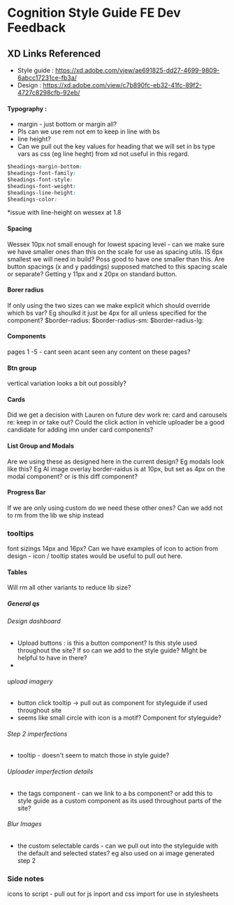 # Cognition Style Guide FE Dev Feedback


## XD Links Referenced
- Style guide :  https://xd.adobe.com/view/ae691825-dd27-4699-9809-6abcc17231ce-fb3a/
- Design : https://xd.adobe.com/view/c7b890fc-eb32-41fc-89f2-4727c8298cfb-92eb/


#### Typography :
- margin - just bottom or margin all?
- Pls can we use rem not em to keep in line with bs
- line height?
- Can we pull out the key values for heading that we will set in bs type vars as css (eg line heght) from xd not useful in this regard.

```css
$headings-margin-bottom:
$headings-font-family:
$headings-font-style:
$headings-font-weight:
$headings-line-height:
$headings-color:
```

*issue with line-height on wessex at 1.8

#### Spacing
Wessex 10px not small enough for lowest spacing level - can we make sure we have smaller ones than this on the scale for use as spacing utils. IS 6px smallest we will need in build? Poss good to have one smaller than this.
Are button spacings (x and y paddings) supposed matched to this spacing scale or separate? Getting y 11px and x 20px on standard button.

#### Borer radius
If only using the two sizes can we make explicit which should override which bs var? Eg shoulkd it just be 4px for all unless specified for the component?
$border-radius:
$border-radius-sm:
$border-radius-lg:

#### Components
pages 1 -5 - cant seen acant seen any content on these pages?

#### Btn group
vertical variation looks a bit out possibly?

#### Cards
Did we get a decision with Lauren on future dev work re: card and carousels re: keep in or take out?
Could the click action in vehicle uploader be a good candidate for adding imn under card components?

#### List Group and Modals
Are we using these as designed here in the current design? Eg modals look like this?
Eg AI image overlay border-raidus is at 10px, but set as 4px on the modal component? or is this diff component?

#### Progress Bar
If we are only using custom do we need these other ones?
Can we add not to rm from the lib we ship instead

### tooltips
font sizings 14px and 16px?
Can we have examples of icon to action from design - icon / tooltip states would be useful to pull out here.

#### Tables
Will rm all other variants to reduce lib size?

##### General qs
###### Design dashboard
- Upload buttons : is this a button component? Is this style used throughout the site? If so can we add to the style guide? MIght be helpful to have in there?
-
###### upload imagery
- button click tooltip -> pull out as component for styleguide if used throughout site
- seems like small circle with icon is a motif? Component for styleguide?

###### Step 2 imperfections
- tooltip - doesn't seem to match those in style guide?

###### Uploader imperfection details
- the tags component - can we link to a bs component? or add this to style guide as a custom component as its used throughout parts of the site?

###### Blur Images
- the custom selectable cards - can we pull out into the styleguide with the default and selected states? eg also used on ai image generated step 2

### Side notes
icons to script - pull out for js inport and css import for use in stylesheets